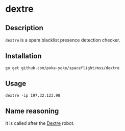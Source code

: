 # dextre

## Description

`dextre` is a spam blacklist presence detection checker.

## Installation

    go get github.com/poka-yoke/spaceflight/mss/dextre

## Usage

    dextre -ip 197.32.123.98

## Name reasoning

It is called after the [Dextre](https://en.wikipedia.org/wiki/Dextre) robot.

